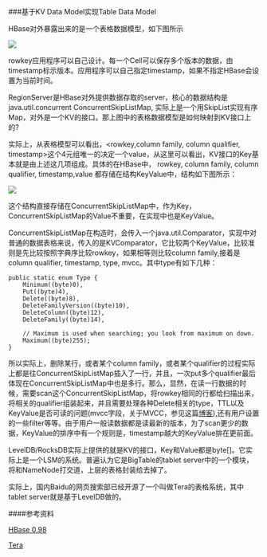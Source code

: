###基于KV Data Model实现Table Data Model

HBase对外暴露出来的是一个表格数据模型，如下图所示

![](http://pic002.cnblogs.com/images/2012/176446/2012010621260722.jpg)

rowkey应用程序可以自己设计。每一个Cell可以保存多个版本的数据，由timestamp标示版本。应用程序可以自己指定timestamp，如果不指定HBase会设置为当前时间。

RegionServer是HBase对外提供数据存取的server，核心的数据结构是java.util.concurrent ConcurrentSkipListMap, 实际上是一个用SkipList实现有序Map，对外是一个KV的接口。那上图中的表格数据模型是如何映射到KV接口上的?

实际上，从表格模型可以看出，<rowkey,column family, column qualifier, timestamp>这个4元组唯一的决定一个value，从这里可以看出，KV接口的Key基本就是由上述这几项组成。具体的在HBase中， 
rowkey, column family, column qualifier, timestamp,value 都存储在结构KeyValue中，结构如下图所示：


![](http://www.searchtb.com/wp-content/uploads/2011/01/image0090.jpg)


这个结构直接存储在ConcurrentSkipListMap中，作为Key，ConcurrentSkipListMap的Value不重要，在实现中也是KeyValue。

ConcurrentSkipListMap在构造时，会传入一个java.util.Comparator<T>，实现中对普通的数据表格来说，传入的是KVComparator，它比较两个KeyValue，比较准则是先比较按照字典序比较rowkey，如果相等则比较column family,接着是column qualifier, timestamp, type, mvcc。其中type有如下几种：

```
public static enum Type {
    Minimum((byte)0),
    Put((byte)4),
    Delete((byte)8),
    DeleteFamilyVersion((byte)10),
    DeleteColumn((byte)12),
    DeleteFamily((byte)14),

    // Maximum is used when searching; you look from maximum on down.
    Maximum((byte)255);
}
```
所以实际上，删除某行，或者某个column family，或者某个qualifier的过程实际上都是往ConcurrentSkipListMap插入了一行，并且，一次put多个qualifier最后体现在ConcurrentSkipListMap中也是多行。那么，显然，在读一行数据的时候，需要scan这个ConcurrentSkipListMap，将rowkey相同的行都给扫描出来，将相关的qualifier组装起来，并且需要处理各种Delete相关的type，TTL以及KeyValue是否可读的问题(mvcc字段，关于MVCC，参见这篇[博客](http://www.cnblogs.com/foxmailed/p/3897884.html)),还有用户设置的一些filter等等。由于用户一般读数据都是读最新的版本，为了scan更少的数据，KeyValue的排序中有一个规则是，timestamp越大的KeyValue排在更前面。


LevelDB/RocksDB实际上提供的就是KV的接口，Key和Value都是byte[]。它实际上是一个LSM的系统。普遍认为它是BigTable的tablet server中的一个模块，将和NameNode打交道，上层的表格封装给去掉了。

实际上，国内Baidu的网页搜索部已经开源了一个叫做Tera的表格系统，其中tablet server就是基于LevelDB做的。

####参考资料

[HBase 0.98](https://github.com/apache/hbase/tree/0.98)

[Tera](https://github.com/baidu/tera)





